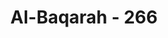 ---
title: "Al-Baqarah - 266"
no: 266
arabic_no: ٢٦٦
ayah: اَيَوَدُّ اَحَدُكُمْ اَنْ تَكُوْنَ لَهٗ جَنَّةٌ مِّنْ نَّخِيْلٍ وَّاَعْنَابٍ تَجْرِيْ مِنْ تَحْتِهَا الْاَنْهٰرُۙ  لَهٗ فِيْهَا مِنْ كُلِّ الثَّمَرٰتِۙ وَاَصَابَهُ الْكِبَرُ وَلَهٗ ذُرِّيَّةٌ ضُعَفَاۤءُۚ فَاَصَابَهَآ اِعْصَارٌ فِيْهِ نَارٌ فَاحْتَرَقَتْ ۗ  كَذٰلِكَ يُبَيِّنُ اللّٰهُ لَكُمُ الْاٰيٰتِ لَعَلَّكُمْ تَتَفَكَّرُوْنَ ࣖ
translation: "Adakah salah seorang di antara kamu yang ingin memiliki kebun kurma dan anggur yang mengalir di bawahnya sungai-sungai, di sana dia memiliki segala macam buah-buahan, kemudian datanglah masa tuanya sedang dia memiliki keturunan yang masih kecil-kecil. Lalu kebun itu ditiup angin keras yang mengandung api, sehingga terbakar. Demikianlah Allah menerangkan ayat-ayat-Nya kepadamu agar kamu memikirkannya."
tafsir: "Infak diumpamakan sebagai sebidang kebun yang mendapat siraman air hujan yang cukup, sehingga kebun itu memberikan hasil dua kali lipat dari hasil yang biasa. Andaikata hujan itu tidak lebat, maka hujan gerimis pun cukup, karena kebun tersebut terletak di dataran tinggi yang mendapatkan sinar yang cukup serta hawa yang baik, dan tanahnya pun subur.\n\nAyat ini bermunasabah dan merupakan kelanjutan dari ayat sebelumnya. Dilihat dari sisi mekanisme erosi, adanya penutup lahan berupa pohon pohonan atau tumbuhan dapat menghindarkan atau mengurangi resiko terjadinya erosi. Hujan di kebun pegunungan bukan penyebab erosi melainkan memberikan manfaat berupa peningkatan hasil untuk tanah yang dibudidayakan sebagai kebun. Dalam hal ini, pembelanjaan harta untuk mencari rida Allah diumpamakan sebagai kebun di pegunungan yang disirami hujan dan menghasilkan buah-buahan dua kali lipat. Seandainya tidak ada hujan lebat, di kebun pegunungan, hujan gerimis bahkan embun pun sudah memadai untuk menghasilkan buah-buahan yang baik.\n\nDalam pandangan ilmu ekologi, keadaan yang digambarkan dalam ayat 265 Surah al-Baqarah di atas memang betul terjadi. Fenomena alam ini jelas memperlihatkan kebesaran Allah yang mengatur dengan sangat rinci akan alam ini, sehingga semua mahluk mempunyai kesempatan untuk bertasbih kepada-Nya.\n\nEmbun, atau lebih tepatnya disebut kabut, adalah awan yang bersentuhan langsung dengan tanah atau pepohonan. Dalam bahasa Inggris, untuk fenomena alam yang satu ini digunakan dua kata, yaitu fog dan mist. Perbedaan keduanya hanyalah pada kepadatan material awan. Kata fog digunakan apabila kabut menyebabkan jarak pandang kurang dari satu kilometer. Sedangkan mist, adalah keadaan kabut yang mengakibatkan jarak pandangnya kurang dari dua kilometer. \n\nKabut berbeda dengan awan lainnya hanya karena awan itu bersentuhan dengan permukaan bumi. Keadaan ini dapat terjadi baik di dataran rendah maupun pegunungan. Kabut muncul saat terjadi perbedaan suhu udara dan titik beku air sebesar 3oC atau kurang. Kabut dimulai saat uap air memadat menjadi butiran air yang sangat halus di udara. Pemadatan uap air inilah yang kemudian tampak dan menjadi apa yang dinamakan awan. Kabut umumnya terjadi di kawasan yang sangat lembab. Keadaan lembab dapat terjadi karena ada penambahan uap air di udara, atau suhu udara yang menurun. Akan tetapi, kadangkala kabut dapat terjadi tanpa adanya syarat-syarat tersebut. Pada umunya, kabut terjadi saat kelembaban udara mencapai 100%. Pada kondisi ini, udara tidak lagi dapat mengikat uap air yang ada di udara.\n\nKlasifikasi kabut dapat dilakukan karena perbedaan penyebab, sifat, dan lainnya. Misal ada kabut yang dapat terjadi dan menghilang dalam waktu singkat. Kabut ini biasa disebut sebagai flash fog. Juga ada kabut yang dikenal dengan sea fog. yang terjadi di atas permukaan air laut. Di sini, terjadinya kabut sangat dipengaruhi oleh kehadiran garam. Partikel garam yang renik akan memenuhi udara yang ada di atas permukaan air laut oleh berbagai sebab. Antara lain disebabkan oleh angin atau percikan pecahan ombak dan sebab-sebab lainnya. Partikel garam renik ini kemudian akan berperan sebagai pengumpul uap air. Ada pula tipe kabut yang disebabkan perubahan suhu saat senja atau pagi hari atau suatu keadaan saat ada angin dingin yang melewati kawasan perairan yang hangat, atau air hujan yang melewati lapisan udara yang panas sehingga terjadi penguapan.\n\nKabut seringkali menghasilkan hujan dalam bentuk gerimis. Keadaan ini umumnya terjadi karena kelembaban udara sudah melebihi angka 100%. Segera awan akan berubah menjadi butiran air hujan. Terutama apabila lapisan kabut naik ke atas dan bersentuhan dengan suhu dingin di bagian atas. \n\nDalam kaitannya dengan kabut, para ahli ekologi menemukan suatu jenis hutan yang unik karena berasosiasi sangat erat dengan kabut. Hutan ini biasa disebut dengan cloud forest atau fog forest. Hutan demikian ini menunjuk pada hutan hujan basah di kawasan dataran tinggi, baik di pegunungan tropis atau subtropis. Umumnya, lapisan kabut ini akan menebal pada bagian pucuk pohon-pohon hutan (canopy). Umumnya hutan kabut tidak terlalu luas dan terbatas hanya pada kawasan dimana lingkungan atmosfer cocok untuk membentuk kabut. \n\nHutan ini juga ditandai oleh kabut yang hampir selalu hadir, sehingga memperkecil kemungkinan tumbuhan memperoleh sinar matahari langsung. Pohon-pohon pada kawasan ini ditandai dengan tumbuh lebih pendek dan kecil. Ukuran ini sangat berbeda dengan jenis sama dan tumbuh di dataran rendah atau bagian pegunungan lain yang memperoleh sinar matahari penuh. Kelembaban yang tinggi mendorong tumbuhnya tanaman epifit yang menempel di batang dan cabang pohon, yang sebagian besar didominasi oleh kelompok lumut maupun paku-pakuan. Kehadiran tumbuhan merambat dan lumut ini juga menjadi ciri bahwa ini adalah hutan kabut.\n\nDi dalam hutan kabut, sumber air utamanya adalah butiran renik air yang berasal dari kabut. Kondensasi uap air kabut akan terjadi terutama di daun pepohonan, dan jatuh dalam bentuk butiran air ke lantai hutan.\n\nSuatu fenomena alam yang berada di kawasan yang sangat jauh dari tempat turunnya Al-Qur'an, tetapi dijelaskan dengan rinci dalam Al-Qur'an, merupakan bukti bahwa kitab suci ini bukan karangan manusia. Hanya Tuhan yang Maha Mengetahui yang dapat menurunkan ayat seperti ini.\n\nDikatakan, bahwa yang diumpamakan dengan kebun itu adalah orang yang menafkahkan hartanya, karena dia menyadari bahwa dia telah menerima rahmat yang banyak dari Allah, maka dia bersedia untuk memberikan infak yang banyak; walaupun suatu ketika dia memperoleh rahmat yang sedikit, namun dia tetap memberikan infak.\n\nMembelanjakan harta di jalan Allah atau berinfak, benar-benar dapat memperteguh jiwa. Sebab cinta kepada harta benda telah menjadi tabiat manusia, karena sangat cintanya kepada harta benda terasa berat baginya untuk membelanjakannya, apa lagi untuk kepentingan orang lain. Maka jika kita bersedekah misalnya, hal itu merupakan perbuatan yang dapat meneguhkan hati untuk berbuat kebaikan, serta menghilangkan pengaruh harta yang melekat pada jiwa.\n\nAyat ini ditutup dengan firman-Nya: Wallahu bima ta'maluna bashir (Allah senantiasa melihat apa-apa yang kamu kerjakan). Ini berarti bahwa Allah selalu mengetahui kebaikan-kebaikan yang dilakukan hamba-Nya, antara lain berinfak dengan niat yang ikhlas, maka Dia akan memberikan pahalanya. Sebaliknya, Allah juga mengetahui semua perbuatan yang tidak baik, maka Dia akan membalasnya dengan azab."
---
